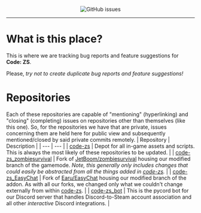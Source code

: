 <p align="center"><img alt="GitHub issues" src="https://img.shields.io/github/issues/coderage-xyz/code-zs_issues?color=%2339e600"></p>

---
# What is this place?

This is where we are tracking bug reports and feature suggestions for **Code: ZS**.

Please, _try not to create duplicate bug reports and feature suggestions!_

# Repositories
Each of these repositories are capable of "mentioning" (hyperlinking) and "closing" (completing) issues on repositories other than themselves (like this one). So, for the repositories we have that are private, issues concerning them are held here for public view and subsequently mentioned/closed by said private commits remotely.
| Repository | Description |
| --- | --- |
| [code-zs](https://github.com/coderage-xyz/code-zs) | Depot for all in-game assets and scripts. This is always the most likely of these repositories to be updated. |
| [code-zs_zombiesurvival](https://github.com/coderage-xyz/code-zs_zombiesurvival) | Fork of [JetBoom/zombiesurvival](https://github.com/JetBoom/zombiesurvival) housing our modified branch of the gamemode. _Note, this generally only includes changes that could easily be abstracted from all the things added in [code-zs](https://github.com/coderage-xyz/code-zs)._ |
| [code-zs_EasyChat](https://github.com/coderage-xyz/code-zs_EasyChat) | Fork of [Earu/EasyChat](https://github.com/Earu/EasyChat) housing our modified branch of the addon. As with all our forks, we changed only what we couldn't change externally from within [code-zs](https://github.com/coderage-xyz/code-zs). |
| [code-zs_bot](https://github.com/coderage-xyz/code-zs_bot) | This is the pycord bot for our Discord server that handles Discord-to-Steam account association and all other _interactive_ Discord integrations. |
